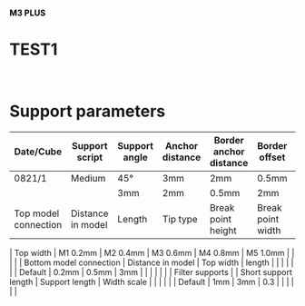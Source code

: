 <h1 style="font-size:1.5vw"><span style="color:black">M3 PLUS</span></h1>

# TEST1
<br>

# Support parameters

| Date/Cube               | Support script    | Support angle        | Anchor distance        | Border anchor distance | Border offset     | No support offset      | Lowest anchor distance | Reinforce height |
| ----------------------- | ----------------- | -------------------- | ---------------------- | ---------------------- | ----------------- | ---------------------- | ---------------------- | ---------------- |
|0821/1|Medium|45°|3mm|2mm|0.5mm|2mm|1.5mm|1.5mm|
||                | 3mm                  | 2mm                    | 0.5mm                  | 2mm               | 1.5mm                  | 1.5mm                  |                  |
| Top model connection    | Distance in model | Length               | Tip type               | Break point height     | Break point width | Start height           | End height             |                  |





| Top width               | M1 0.2mm          | M2 0.4mm             | M3 0.6mm               | M4 0.8mm               | M5 1.0mm          |                        |                        |                  |
| Bottom model connection | Distance in model | Top width            | length                 |                        |                   |                        |                        |                  |
| Default                 | 0.2mm             | 0.5mm                | 3mm                    |                        |                   |                        |                        |                  |
| Filter supports         |                   | Short support length | Support length         | Width scale            |                   |                        |                        |                  |
| Default                 | 1mm               | 3mm                  | 0.3                    |                        |                   |                        |                        |                  |
